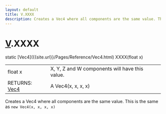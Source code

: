 ```yaml
---
layout: default
title: V.XXXX
description: Creates a Vec4 where all components are the same value. This is the same as new Vec4(x, x, x, x)
---
```

# [V]({{site.url}}/Pages/Reference/V.html).XXXX

<div class='signature' markdown='1'>
static [Vec4]({{site.url}}/Pages/Reference/Vec4.html) XXXX(float x)
</div>

|  |  |
|--|--|
|float x|X, Y, Z and W components will have this value.|
|RETURNS: [Vec4]({{site.url}}/Pages/Reference/Vec4.html)|A Vec4(x, x, x, x)|

Creates a Vec4 where all components are the same value.
This is the same as `new Vec4(x, x, x, x)`



